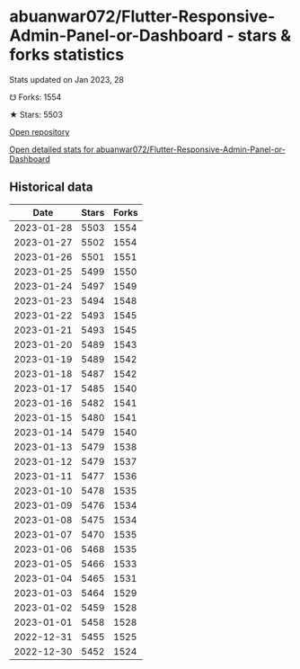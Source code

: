 # abuanwar072/Flutter-Responsive-Admin-Panel-or-Dashboard - stars & forks statistics

Stats updated on Jan 2023, 28

☋ Forks: 1554

★ Stars: 5503

[Open repository](https://github.com/abuanwar072/Flutter-Responsive-Admin-Panel-or-Dashboard)

[Open detailed stats for abuanwar072/Flutter-Responsive-Admin-Panel-or-Dashboard](https://reviewgithub.com/rep/abuanwar072/Flutter-Responsive-Admin-Panel-or-Dashboard)

## Historical data
| Date | Stars | Forks |
|------|-------|-------|
| 2023-01-28 | 5503 | 1554 | 
| 2023-01-27 | 5502 | 1554 | 
| 2023-01-26 | 5501 | 1551 | 
| 2023-01-25 | 5499 | 1550 | 
| 2023-01-24 | 5497 | 1549 | 
| 2023-01-23 | 5494 | 1548 | 
| 2023-01-22 | 5493 | 1545 | 
| 2023-01-21 | 5493 | 1545 | 
| 2023-01-20 | 5489 | 1543 | 
| 2023-01-19 | 5489 | 1542 | 
| 2023-01-18 | 5487 | 1542 | 
| 2023-01-17 | 5485 | 1540 | 
| 2023-01-16 | 5482 | 1541 | 
| 2023-01-15 | 5480 | 1541 | 
| 2023-01-14 | 5479 | 1540 | 
| 2023-01-13 | 5479 | 1538 | 
| 2023-01-12 | 5479 | 1537 | 
| 2023-01-11 | 5477 | 1536 | 
| 2023-01-10 | 5478 | 1535 | 
| 2023-01-09 | 5476 | 1534 | 
| 2023-01-08 | 5475 | 1534 | 
| 2023-01-07 | 5470 | 1535 | 
| 2023-01-06 | 5468 | 1535 | 
| 2023-01-05 | 5466 | 1533 | 
| 2023-01-04 | 5465 | 1531 | 
| 2023-01-03 | 5464 | 1529 | 
| 2023-01-02 | 5459 | 1528 | 
| 2023-01-01 | 5458 | 1528 | 
| 2022-12-31 | 5455 | 1525 | 
| 2022-12-30 | 5452 | 1524 | 

